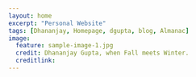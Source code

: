 ```yaml
---
layout: home
excerpt: "Personal Website"
tags: [Dhananjay, Homepage, dgupta, blog, Almanac]
image:
  feature: sample-image-1.jpg
  credit: Dhananjay Gupta, when Fall meets Winter.
  creditlink: 
---
```

